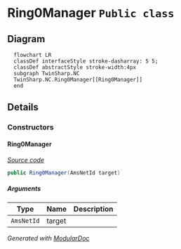 # Ring0Manager `Public class`

## Diagram
```mermaid
  flowchart LR
  classDef interfaceStyle stroke-dasharray: 5 5;
  classDef abstractStyle stroke-width:4px
  subgraph TwinSharp.NC
  TwinSharp.NC.Ring0Manager[[Ring0Manager]]
  end
```

## Details
### Constructors
#### Ring0Manager
[*Source code*](https://github.com///blob//TwinSharp/NC/Ring0Manager.cs#L10)
```csharp
public Ring0Manager(AmsNetId target)
```
##### Arguments
| Type | Name | Description |
| --- | --- | --- |
| `AmsNetId` | target |   |

*Generated with* [*ModularDoc*](https://github.com/hailstorm75/ModularDoc)
